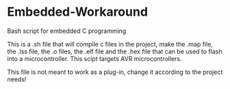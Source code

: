 # Embedded-Workaround
  Bash script for embedded C programming

  This is a .sh file that will compile c files in the project, make the .map file, the .lss file, the .o files,
the .elf file and the .hex file that can be used to flash into a microcontroller.
  This scipt targets AVR microcontrollers.

This file is not meant to work as a plug-in, change it according to the project needs!
